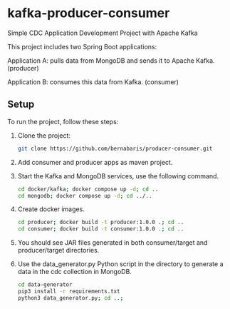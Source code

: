 # kafka-producer-consumer

Simple CDC Application Development Project with Apache Kafka

This project includes two Spring Boot applications:

Application A: pulls data from MongoDB and sends it to Apache Kafka. (producer)

Application B: consumes this data from Kafka. (consumer)

## Setup
To run the project, follow these steps:

1. Clone the project:
   ```sh
   git clone https://github.com/bernabaris/producer-consumer.git
   ```
2. Add consumer and producer apps as maven project.

3. Start the Kafka and MongoDB services, use the following command.
   ```sh
   cd docker/kafka; docker compose up -d; cd ..
   cd mongodb; docker compose up -d; cd ../..
   ```
4. Create docker images.
   ```sh
   cd producer; docker build -t producer:1.0.0 .; cd ..
   cd consumer; docker build -t consumer:1.0.0 .; cd ..
   ```
5. You should see JAR files generated in both consumer/target and producer/target directories.

6. Use the data_generator.py Python script in the directory to generate a data in the cdc collection in MongoDB.
   ```sh
   cd data-generator
   pip3 install -r requirements.txt
   python3 data_generator.py; cd ..;
   ```
